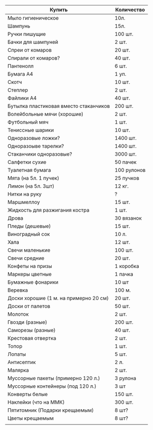 | Купить                                 | Количество  |
| -------------------------------------- | ----------- |
| Мыло гигиеническое                     | 10л.        |
| Шампунь                                | 15л.        |
| Ручки пишущие                          | 100 шт.     |
| Бачки для шампуней                     | 2 шт.       |
| Спреи от комаров                       | 20 шт.      |
| Спирали от комаров?                    | 40 шт.      |
| Пантенолл                              | 6 шт.       |
| Бумага А4                              | 1 уп.       |
| Скотч                                  | 10 шт.      |
| Степлер                                | 2 шт.       |
| Файлики А4                             | 40 шт.      |
| Бутылка пластиковая вместо стаканчиков | 200 шт.     |
| Волейбольные мячи (хорошие)            | 2 шт.       |
| Футбольный мяч                         | 1 шт.       |
| Тениссные шарики                       | 10 шт.      |
| Одноразовые ложки?                     | 1400 шт.    |
| Одноразоыве тарелки?                   | 1400 шт.    |
| Стаканчики одноразовые?                | 3000 шт.    |
| Салфетки сухие                         | 50 пачек    |
| Туалетная бумага                       | 100 рулонов |
| Мята (на 5л. 1 пучек)                  | 25 пучков   |
| Лимон (на 5л. 3шт)                     | 12 кг.      |
| Нитки на руку                          | ?           |
| Маршмеллоу                             | 15 шт.      |
| Жидкость для разжигания костра         | 1 шт.       |
| Дрова                                  | 30 вязанок  |
| Пледы (дешевые)                        | 15 шт.      |
| Виноградный сок                        | 10 л.       |
| Хала                                   | 12 шт.      |
| Свечи маленькие                        | 100 шт.     |
| Свечи средние                          | 20 шт.      |
| Конфеты на призы                       | 1 коробка   |
| Маркеры цветные                        | 1 пачка     |
| Бумажные фонарики                      | 10 шт       |
| Веревка                                | 100 м.      |
| Доски хорошие (1 м. на примерно 20 см) | 20 шт.      |
| Доски от палетов                       | 50 шт.      |
| Молоток                                | 2 шт.       |
| Гвозди (разные)                        | 200 шт.     |
| Саморезы (разные)                      | 40 шт.      |
| Крестовая отвертка                     | 2 шт.       |
| Топор                                  | 1 шт.            |
| Лопаты                                 | 5 шт.       |
| Антисептик                             | 2 л.        |
| Малярка                                | 2 шт.       |
| Муссорные пакеты (примерно 120 л.)     | 3 рулона    |
| Муссорные контейнеры (под 120 л.)      | 3 шт        |
| Конверты белые                         | 150 шт.     |
| Наклейки (что на ММК)                  | 300 шт.     |
| Пятитомник (Подарки крещаемым)         | 8 шт?       |
| Цветы крещаемым                        | 8 шт?       |
|                                        |             |


